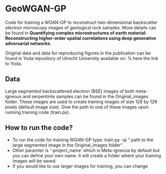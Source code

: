 # GeoWGAN-GP
Code for training a WGAN-GP to reconstruct two-dimensional backscatter electron microscopy images of geological rock samples. More details can be found in **Quantifying complex microstructures of earth material: Reconstructing higher-order spatial correlations using deep generative adversarial networks**.

Original data and data for reproducing figures in the publication can be found in Yoda repository of Utrecht University available on:
% here the link to Yoda.

## Data
Large segmented backscattered electron (BSE) images of both meta-igneous and serpentinte samples can be found in the Original_images folder. These images are used to create training images of size 128 by 128 pixels (default image size).
Give the path to one of these images upon running training code (train.py).

## How to run the code?
* To run the code for training WGAN-GP type: train.py  -ip " path to the large segmented image in the Original_images folder".
* Other paramter is '-project_name' which is Meta-igneous by default but you can define your own name. it will create a folder where your training images will be saved.
* If you would like to use larger images for training, you can change

